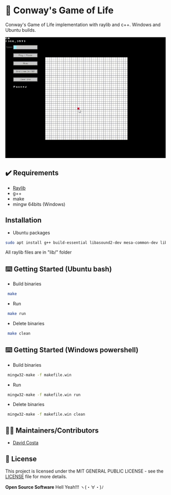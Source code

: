 # 🌱 Conway's Game of Life

Conway's Game of Life implementation with raylib and c++. Windows and Ubuntu builds.

![Preview](resources/screenshots/preview.gif)

## ✔️ Requirements

* [Raylib](https://github.com/raysan5/raylib)
* g++
* make
* mingw 64bits (Windows)

## Installation

* Ubuntu packages
```bash
sudo apt install g++ build-essential libasound2-dev mesa-common-dev libx11-dev libxrandr-dev libxi-dev xorg-dev libgl1-mesa-dev libglu1-mesa-dev
```
All raylib files are in "lib/" folder

## ⌨️ Getting Started (Ubuntu bash)

* Build binaries
```bash
 make
```

* Run
```bash
 make run
```
* Delete binaries
```bash
 make clean
```

## ⌨️ Getting Started (Windows powershell)

* Build binaries
```bash
 mingw32-make -f makefile.win
```
* Run
```bash
 mingw32-make -f makefile.win run
```
* Delete binaries
```bash
 mingw32-make -f makefile.win clean
```

## 👨‍💻 Maintainers/Contributors

* [David Costa](mailto:davidshcosta@gmail.com)

## 📝 License

This project is licensed under the MIT GENERAL PUBLIC LICENSE - see the [LICENSE](LICENSE) file for more details.

**Open Source Software** Hell Yeah!!! ヽ(・∀・)ﾉ